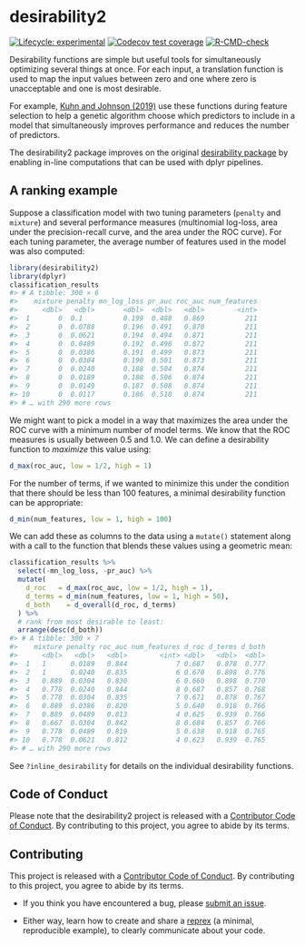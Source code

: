 
<!-- README.md is generated from README.Rmd. Please edit that file -->

# desirability2

<!-- badges: start -->

[![Lifecycle:
experimental](https://img.shields.io/badge/lifecycle-experimental-orange.svg)](https://lifecycle.r-lib.org/articles/stages.html#experimental)
[![Codecov test
coverage](https://codecov.io/gh/topepo/desirability2/branch/main/graph/badge.svg)](https://app.codecov.io/gh/topepo/desirability2?branch=main)
[![R-CMD-check](https://github.com/tidymodels/desirability2/actions/workflows/R-CMD-check.yaml/badge.svg)](https://github.com/tidymodels/desirability2/actions/workflows/R-CMD-check.yaml)
<!-- badges: end -->

Desirability functions are simple but useful tools for simultaneously
optimizing several things at once. For each input, a translation
function is used to map the input values between zero and one where zero
is unacceptable and one is most desirable.

For example, [Kuhn and Johnson
(2019)](https://bookdown.org/max/FES/genetic-algorithms.html#coercing-sparsity)
use these functions during feature selection to help a genetic algorithm
choose which predictors to include in a model that simultaneously
improves performance and reduces the number of predictors.

The desirability2 package improves on the original [desirability
package](https://cran.r-project.org/package=desirability) by enabling
in-line computations that can be used with dplyr pipelines.

## A ranking example

Suppose a classification model with two tuning parameters (`penalty` and
`mixture`) and several performance measures (multinomial log-loss, area
under the precision-recall curve, and the area under the ROC curve). For
each tuning parameter, the average number of features used in the model
was also computed:

``` r
library(desirability2)
library(dplyr)
classification_results
#> # A tibble: 300 × 6
#>    mixture penalty mn_log_loss pr_auc roc_auc num_features
#>      <dbl>   <dbl>       <dbl>  <dbl>   <dbl>        <int>
#>  1       0  0.1          0.199  0.488   0.869          211
#>  2       0  0.0788       0.196  0.491   0.870          211
#>  3       0  0.0621       0.194  0.494   0.871          211
#>  4       0  0.0489       0.192  0.496   0.872          211
#>  5       0  0.0386       0.191  0.499   0.873          211
#>  6       0  0.0304       0.190  0.501   0.873          211
#>  7       0  0.0240       0.188  0.504   0.874          211
#>  8       0  0.0189       0.188  0.506   0.874          211
#>  9       0  0.0149       0.187  0.508   0.874          211
#> 10       0  0.0117       0.186  0.510   0.874          211
#> # … with 290 more rows
```

We might want to pick a model in a way that maximizes the area under the
ROC curve with a minimum number of model terms. We know that the ROC
measures is usually between 0.5 and 1.0. We can define a desirability
function to *maximize* this value using:

``` r
d_max(roc_auc, low = 1/2, high = 1)
```

For the number of terms, if we wanted to minimize this under the
condition that there should be less than 100 features, a minimal
desirability function can be appropriate:

``` r
d_min(num_features, low = 1, high = 100)
```

We can add these as columns to the data using a `mutate()` statement
along with a call to the function that blends these values using a
geometric mean:

``` r
classification_results %>% 
  select(-mn_log_loss, -pr_auc) %>% 
  mutate(
    d_roc   = d_max(roc_auc, low = 1/2, high = 1), 
    d_terms = d_min(num_features, low = 1, high = 50),
    d_both    = d_overall(d_roc, d_terms)
  ) %>% 
  # rank from most desirable to least:
  arrange(desc(d_both))
#> # A tibble: 300 × 7
#>    mixture penalty roc_auc num_features d_roc d_terms d_both
#>      <dbl>   <dbl>   <dbl>        <int> <dbl>   <dbl>  <dbl>
#>  1   1      0.0189   0.844            7 0.687   0.878  0.777
#>  2   1      0.0240   0.835            6 0.670   0.898  0.776
#>  3   0.889  0.0304   0.830            6 0.660   0.898  0.770
#>  4   0.778  0.0240   0.844            8 0.687   0.857  0.768
#>  5   0.778  0.0304   0.835            7 0.671   0.878  0.767
#>  6   0.889  0.0386   0.820            5 0.640   0.918  0.766
#>  7   0.889  0.0489   0.813            4 0.625   0.939  0.766
#>  8   0.667  0.0304   0.842            8 0.684   0.857  0.766
#>  9   0.778  0.0489   0.819            5 0.638   0.918  0.765
#> 10   0.778  0.0621   0.812            4 0.623   0.939  0.765
#> # … with 290 more rows
```

See `?inline_desirability` for details on the individual desirability
functions.

## Code of Conduct

Please note that the desirability2 project is released with a
[Contributor Code of
Conduct](https://contributor-covenant.org/version/2/0/CODE_OF_CONDUCT.html).
By contributing to this project, you agree to abide by its terms.

## Contributing

This project is released with a [Contributor Code of
Conduct](https://contributor-covenant.org/version/2/0/CODE_OF_CONDUCT.html).
By contributing to this project, you agree to abide by its terms.

- If you think you have encountered a bug, please [submit an
  issue](https://github.com/tidymodels/desirability2/issues).

- Either way, learn how to create and share a
  [reprex](https://reprex.tidyverse.org/articles/articles/learn-reprex.html)
  (a minimal, reproducible example), to clearly communicate about your
  code.
